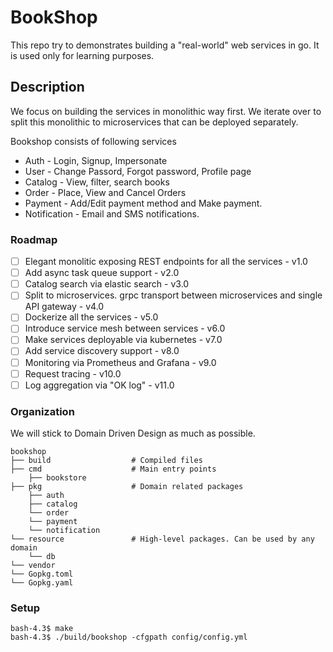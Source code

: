 # BookShop

This repo try to demonstrates building a "real-world" web services in go. It is used only for learning purposes.

## Description

We focus on building the services in monolithic way first. We iterate over to split this monolithic to microservices that can be deployed separately.

Bookshop consists of following services
* Auth  - Login, Signup, Impersonate
* User - Change Passord, Forgot password, Profile page
* Catalog - View, filter, search books
* Order  - Place, View and Cancel Orders
* Payment - Add/Edit payment method and Make payment.
* Notification - Email and SMS notifications.

### Roadmap
- [ ] Elegant monolitic exposing REST endpoints for all the services - v1.0
- [ ] Add async task queue support - v2.0
- [ ] Catalog search via elastic search - v3.0
- [ ] Split to microservices. grpc transport between microservices and single API gateway - v4.0
- [ ] Dockerize all the services - v5.0
- [ ] Introduce service mesh between services - v6.0
- [ ] Make services deployable via kubernetes - v7.0
- [ ] Add service discovery support - v8.0
- [ ] Monitoring via Prometheus and Grafana - v9.0
- [ ] Request tracing - v10.0
- [ ] Log aggregation via "OK log" - v11.0

### Organization

We will stick to Domain Driven Design as much as possible.

```
bookshop
├── build                  # Compiled files
├── cmd                    # Main entry points
    ├── bookstore
├── pkg                    # Domain related packages
    ├── auth
    ├── catalog
    └── order
    └── payment
    └── notification
└── resource               # High-level packages. Can be used by any domain 
	└── db
└── vendor
└── Gopkg.toml
└── Gopkg.yaml
```

### Setup

	bash-4.3$ make
	bash-4.3$ ./build/bookshop -cfgpath config/config.yml
		

